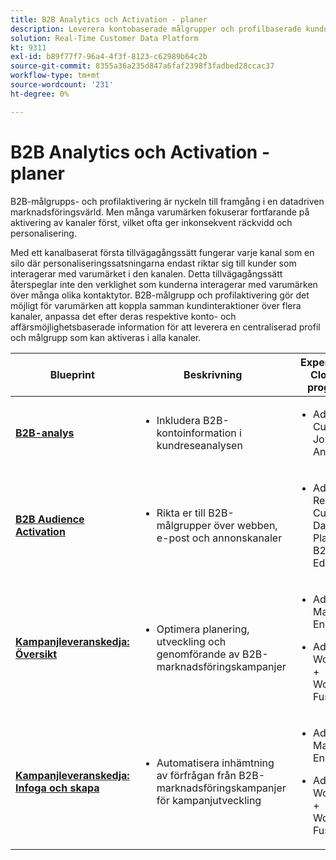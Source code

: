 ```yaml
---
title: B2B Analytics och Activation - planer
description: Leverera kontobaserade målgrupper och profilbaserade kundupplevelser med Real-time Customer Data Platform.
solution: Real-Time Customer Data Platform
kt: 9311
exl-id: b89f77f7-96a4-4f3f-8123-c62989b64c2b
source-git-commit: 8355a36a235d847a6faf2398f3fadbed28ccac37
workflow-type: tm+mt
source-wordcount: '231'
ht-degree: 0%

---
```


# B2B Analytics och Activation - planer

B2B-målgrupps- och profilaktivering är nyckeln till framgång i en datadriven marknadsföringsvärld. Men många varumärken fokuserar fortfarande på aktivering av kanaler först, vilket ofta ger inkonsekvent räckvidd och personalisering.

Med ett kanalbaserat första tillvägagångssätt fungerar varje kanal som en silo där personaliseringssatsningarna endast riktar sig till kunder som interagerar med varumärket i den kanalen. Detta tillvägagångssätt återspeglar inte den verklighet som kunderna interagerar med varumärken över många olika kontaktytor. B2B-målgrupp och profilaktivering gör det möjligt för varumärken att koppla samman kundinteraktioner över flera kanaler, anpassa det efter deras respektive konto- och affärsmöjlighetsbaserade information för att leverera en centraliserad profil och målgrupp som kan aktiveras i alla kanaler.

| Blueprint | Beskrivning | Experience Cloud-program |
|---|---|---|
| **[B2B-analys](https://experienceleague.adobe.com/docs/analytics-platform/using/cja-usecases/b2b.html)** | <ul><li>Inkludera B2B-kontoinformation i kundreseanalysen</li></ul> | <ul><li>Adobe Customer Journey Analytics</li></ul> |
| **[B2B Audience Activation](b2bactivation.md)** | <ul><li>Rikta er till B2B-målgrupper över webben, e-post och annonskanaler</li></ul> | <ul><li>Adobe Real-time Customer Data Platform B2B Edition</li></ul> |
| **[Kampanjleveranskedja: Översikt](/help/blueprints/b2b/campaign-supply-chain/overview.md)** | <ul><li>Optimera planering, utveckling och genomförande av B2B-marknadsföringskampanjer</li></ul> | <ul><li>Adobe Marketo Engage</li></ul><ul><li>Adobe Workfront + Workfront Fusion</li></ul> |
| **[Kampanjleveranskedja: Infoga och skapa](/help/blueprints/b2b/campaign-supply-chain/intake-and-create.md)** | <ul><li>Automatisera inhämtning av förfrågan från B2B-marknadsföringskampanjer för kampanjutveckling</li></ul> | <ul><li>Adobe Marketo Engage</li></ul><ul><li>Adobe Workfront + Workfront Fusion</li></ul> |
